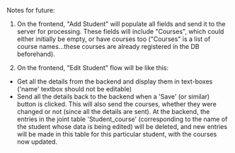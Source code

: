 Notes for future:

1) On the frontend, "Add Student" will populate all fields and send it to the server for processing. These fields will include "Courses", which could either initially be empty, or have courses too ("Courses" is a list of course names...these courses are already registered in the DB beforehand).

2) On the frontend, "Edit Student" flow will be like this:
  - Get all the details from the backend and display them in text-boxes ('name' textbox should not be editable)
  - Send all the details back to the backend when a 'Save' (or similar) button is clicked. This will also send the courses, whether they were changed or not (since all the details are sent). At the backend, the entries in the joint table 'Student_course' (corresponding to the name of the student whose data is being edited) will be deleted, and new entries will be made in this table for this particular student, with the courses now updated.
